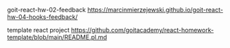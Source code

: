 goit-react-hw-02-feedback https://marcinmierzejewski.github.io/goit-react-hw-04-hooks-feedback/


template react project https://github.com/goitacademy/react-homework-template/blob/main/README.pl.md
